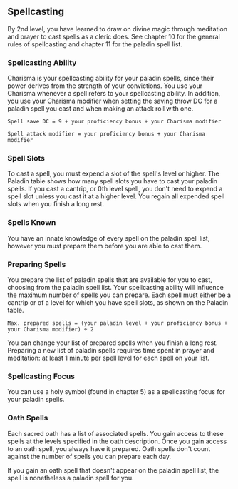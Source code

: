 ## Spellcasting
By 2nd level, you have learned to draw on divine magic through meditation and prayer to cast spells as a cleric does.
See chapter 10 for the general rules of spellcasting and chapter 11 for the paladin spell list.

### Spellcasting Ability
Charisma is your spellcasting ability for your paladin spells, since their power derives from the strength of your convictions.
You use your Charisma whenever a spell refers to your spellcasting ability.
In addition, you use your Charisma modifier when setting the saving throw DC for a paladin spell you cast and when making an attack roll with one.

`Spell save DC = 9 + your proficiency bonus + your Charisma modifier`

`Spell attack modifier = your proficiency bonus + your Charisma modifier`

### Spell Slots
To cast a spell, you must expend a slot of the spell's level or higher.
The Paladin table shows how many spell slots you have to cast your paladin spells.
If you cast a cantrip, or 0th level spell, you don't need to expend a spell slot unless you cast it at a higher level.
You regain all expended spell slots when you finish a long rest.

### Spells Known
You have an innate knowledge of every spell on the paladin spell list, however you must prepare them before you are able to cast them.

### Preparing Spells
You prepare the list of paladin spells that are available for you to cast, choosing from the paladin spell list.
Your spellcasting ability will influence the maximum number of spells you can prepare.
Each spell must either be a cantrip or of a level for which you have spell slots, as shown on the Paladin table.

`Max. prepared spells = (your paladin level + your proficiency bonus + your Charisma modifier) ÷ 2`

You can change your list of prepared spells when you finish a long rest.
Preparing a new list of paladin spells requires time spent in prayer and meditation: at least 1 minute per spell level for each spell on your list.

### Spellcasting Focus
You can use a holy symbol (found in chapter 5) as a spellcasting focus for your paladin spells.

### Oath Spells
Each sacred oath has a list of associated spells.
You gain access to these spells at the levels specified in the oath description.
Once you gain access to an oath spell, you always have it prepared.
Oath spells don't count against the number of spells you can prepare each day.

If you gain an oath spell that doesn't appear on the paladin spell list, the spell is nonetheless a paladin spell for you.
